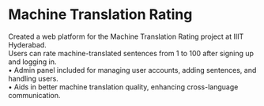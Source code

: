 # Machine Translation Rating
Created a web platform for the Machine Translation Rating project at IIIT Hyderabad. <br> Users can rate machine-translated
sentences from 1 to 100 after signing up and logging in.<br>
• Admin panel included for managing user accounts, adding sentences, and handling users.<br>
• Aids in better machine translation quality, enhancing cross-language communication.
